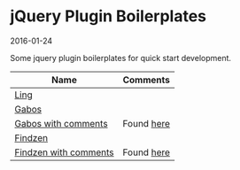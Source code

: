 jQuery Plugin Boilerplates
================================
2016-01-24



Some jquery plugin boilerplates for quick start development.





Name				|   Comments
------------------ | --------------
[Ling](https://github.com/lingtalfi/jquery-plugin-boilerplates/blob/master/ling.js)  |
[Gabos](https://github.com/lingtalfi/jquery-plugin-boilerplates/blob/master/gabos.js)				|  
[Gabos with comments](https://github.com/lingtalfi/jquery-plugin-boilerplates/blob/master/gabos.full.js)				|  Found [here](http://stefangabos.ro/jquery/jquery-plugin-boilerplate-revisited/)
[Findzen](https://github.com/lingtalfi/jquery-plugin-boilerplates/blob/master/findzen.js)				|     	
[Findzen with comments](https://github.com/lingtalfi/jquery-plugin-boilerplates/blob/master/findzen.full.js)				|  Found [here](https://gist.github.com/findzen/9008155)
